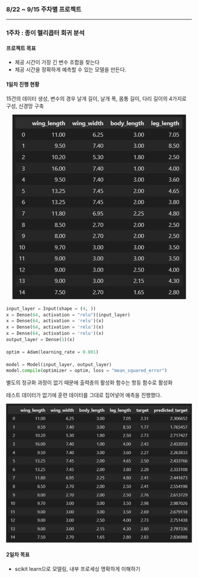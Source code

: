 ### 8/22 ~ 9/15 주차별 프로젝트

<hr>

### 1주차 : 종이 헬리콥터 회귀 분석

#### 프로젝트 목표
- 체공 시간이 가장 긴 변수 조합을 찾는다
- 체공 시간을 정확하게 예측할 수 있는 모델을 만든다.

#### 1일차 진행 현황
15건의 데이터 생성, 변수의 경우 날개 길이, 날개 폭, 몸통 길이, 다리 길이의 4가지로 구성, 신경망 구축

<div align = center><img src="./image/dataframe of paper helicopter.png"></div>

```python
input_layer = Input(shape = (4, ))
x = Dense(64, activation = "relu")(input_layer)
x = Dense(64, activation = 'relu')(x)
x = Dense(64, activation = 'relu')(x)
x = Dense(64, activation = 'relu')(x)
output_layer = Dense(1)(x)

optim = Adam(learning_rate = 0.001)

model = Model(input_layer, output_layer)
model.compile(optimizer = optim, loss = "mean_squared_error")
```
별도의 정규화 과정이 없기 때문에 출력층의 활성화 함수는 항등 함수로 활성화

테스트 데이터가 없기에 훈련 데이터를 그대로 집어넣어 예측을 진행했다.

<div align = center><img src="./image/dataframe for predictions of paper helicopter.png"></div>

#### 2일차 목표
- scikit learn으로 모델링, 내부 프로세싱 명확하게 이해하기